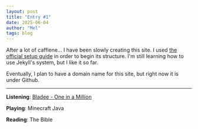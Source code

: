 ```yaml
---
layout: post
title: "Entry #1"
date: 2025-06-04
author: "Mel"
tags: blog
---
```


After a lot of caffiene... I have been slowly creating this site. I used [the official setup guide](https://jekyllrb.com/docs/step-by-step/01-setup/) in order to begin its structure. I'm still learning how to use Jekyll's system, but I like it so far.

Eventually, I plan to have a domain name for this site, but right now it is under Github.

---

**Listening**: [Bladee - One in a Million](https://www.youtube.com/watch?v=U676v-WoOC4)

**Playing**: Minecraft Java

**Reading**: The Bible
